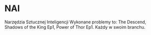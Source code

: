 # NAI
Narzędzia Sztucznej Inteligencji
Wykonane problemy to: The Descend, Shadows of the King Ep1, Power of Thor Ep1. Każdy w swoim branchu.
